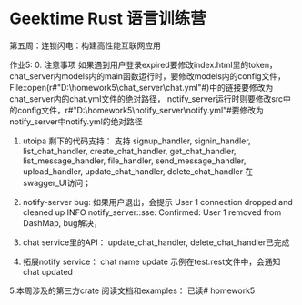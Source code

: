 # Geektime Rust 语言训练营

第五周：连锁闪电：构建高性能互联网应用

作业5:
0. 注意事项
 如果遇到用户登录expired要修改index.html里的token，
 chat_server内models内的main函数运行时，要修改models内的config文件，File::open(r#"D:\homework5\chat_server\chat.yml"#)中的链接要修改为chat_server内的chat.yml文件的绝对路径，
 notify_server运行时则要修改src中的config文件，r#"D:\homework5\notify_server\notify.yml"#要修改为notify_server中notify.yml的绝对路径
1. utoipa 剩下的代码支持：
支持
signup_handler,
signin_handler,
list_chat_handler,
create_chat_handler,
get_chat_handler,
list_message_handler,
file_handler,
send_message_handler,
upload_handler,
update_chat_handler,
delete_chat_handler
在swagger_UI访问；
2. notify-server bug:
如果用户退出，会提示 
User 1 connection dropped and cleaned up
 INFO notify_server::sse: Confirmed: User 1 removed from DashMap, bug解决，

3. chat service里的API：
update_chat_handler,
delete_chat_handler已完成

4. 拓展notify service：
chat name update 示例在test.rest文件中，会通知chat updated

5.本周涉及的第三方crate 阅读文档和examples：
已读#   h o m e w o r k 5  
 